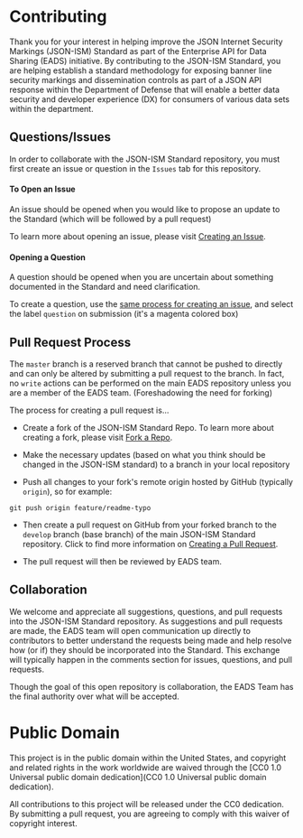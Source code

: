 # Contributing

Thank you for your interest in helping improve the JSON Internet Security Markings (JSON-ISM) Standard as part of the Enterprise API for Data Sharing (EADS) initiative.  By contributing to the JSON-ISM Standard, you are helping establish a standard methodology for exposing banner line security markings and dissemination controls as part of a JSON API response within the Department of Defense that will enable a better data security and developer experience (DX) for consumers of various data sets within the department.

## Questions/Issues

In order to collaborate with the JSON-ISM Standard repository, you must first create an issue or question in the `Issues` tab for this repository.

#### To Open an Issue

An issue should be opened when you would like to propose an update to the Standard (which will be followed by a pull request)

To learn more about opening an issue, please visit [Creating an Issue](https://help.github.com/articles/creating-an-issue/).

#### Opening a Question

A question should be opened when you are uncertain about something documented in the Standard and need clarification.

To create a question, use the [same process for creating an issue](https://help.github.com/articles/creating-an-issue/), and select the label `question` on submission (it's a magenta colored box)

## Pull Request Process

The `master` branch is a reserved branch that cannot be pushed to directly and can only be altered by submitting a pull request to the branch.  In fact, no `write` actions can be performed on the main EADS repository unless you are a member of the EADS team.  (Foreshadowing the need for forking)

The process for creating a pull request is...
* Create a fork of the JSON-ISM Standard Repo.  To learn more about creating a fork, please visit [Fork a Repo](https://help.github.com/articles/fork-a-repo/).

* Make the necessary updates (based on what you think should be changed in the JSON-ISM standard) to a branch in your local repository

* Push all changes to your fork's remote origin hosted by GitHub (typically `origin`), so for example:

```
git push origin feature/readme-typo
```

* Then create a pull request on GitHub from your forked branch to the `develop` branch (base branch) of the main JSON-ISM Standard repository.  Click to find more information on [Creating a Pull Request](https://help.github.com/articles/creating-a-pull-request/).

* The pull request will then be reviewed by EADS team.

## Collaboration
We welcome and appreciate all suggestions, questions, and pull requests into the JSON-ISM Standard repository.  As suggestions and pull requests are made, the EADS team will open communication up directly to contributors to better understand the requests being made and help resolve how (or if) they should be incorporated into the Standard.  This exchange will typically happen in the comments section for issues, questions, and pull requests.

Though the goal of this open repository is collaboration, the EADS Team has the final authority over what will be accepted. 


# Public Domain

This project is in the public domain within the United States, and copyright and related rights in the work worldwide are waived through the [CC0 1.0 Universal public domain dedication](CC0 1.0 Universal public domain dedication).

All contributions to this project will be released under the CC0 dedication. By submitting a pull request, you are agreeing to comply with this waiver of copyright interest.
